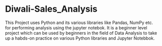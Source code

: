 # Diwali-Sales_Analysis
This Project uses Python and its various libraries like Pandas, NumPy etc. for performing analysis using the jupyter notebok. It is a beginner level project which can be used by beginners in the field of Data Analysis to take up a habds-on practice on various Python libraries and Jupyter Notebbok.
